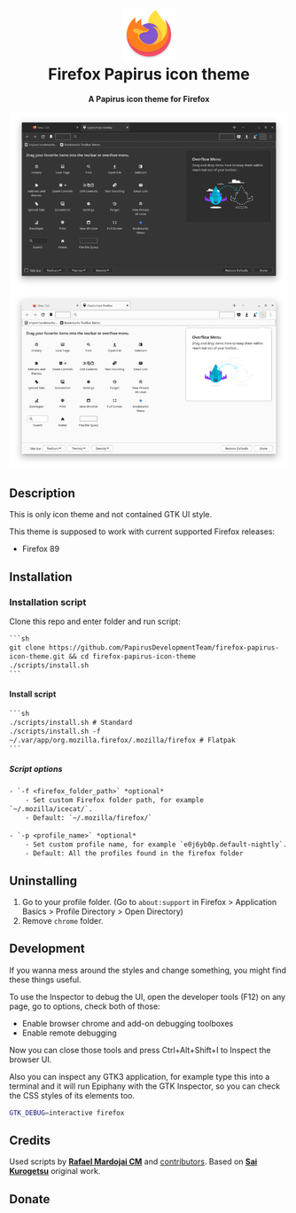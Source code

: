 <h1 align="center">
	<img src="logo.png" alt="Firefox Papirus icon theme" width="96" height="96"/><br>
 Firefox Papirus icon theme
</h1>

<p align="center"><strong>A Papirus icon theme for Firefox</strong></p>

![Preview of the theme](preview.png)

## Description

This is only icon theme and not contained GTK UI style.

This theme is supposed to work with current supported Firefox releases:

- Firefox 89

## Installation

### Installation script
Clone this repo and enter folder and run script:
	
	```sh
	git clone https://github.com/PapirusDevelopmentTeam/firefox-papirus-icon-theme.git && cd firefox-papirus-icon-theme
	./scripts/install.sh
	```

#### Install script
	```sh
	./scripts/install.sh # Standard
	./scripts/install.sh -f ~/.var/app/org.mozilla.firefox/.mozilla/firefox # Flatpak
	```

##### Script options
	- `-f <firefox_folder_path>` *optional*
		- Set custom Firefox folder path, for example `~/.mozilla/icecat/`.
		- Default: `~/.mozilla/firefox/`

	- `-p <profile_name>` *optional*
		- Set custom profile name, for example `e0j6yb0p.default-nightly`.
		- Default: All the profiles found in the firefox folder

## Uninstalling
1. Go to your profile folder. (Go to `about:support` in Firefox > Application Basics > Profile Directory > Open Directory)
2. Remove `chrome` folder.

## Development

If you wanna mess around the styles and change something, you might find these
things useful.

To use the Inspector to debug the UI, open the developer tools (F12) on any
page, go to options, check both of those:

- Enable browser chrome and add-on debugging toolboxes
- Enable remote debugging

Now you can close those tools and press Ctrl+Alt+Shift+I to Inspect the browser
UI.

Also you can inspect any GTK3 application, for example type this into a terminal
and it will run Epiphany with the GTK Inspector, so you can check the CSS styles
of its elements too.

```sh
GTK_DEBUG=interactive firefox
```

## Credits
Used scripts by **[Rafael Mardojai CM](https://github.com/rafaelmardojai)** and [contributors](https://github.com/rafaelmardojai/firefox-gnome-theme/graphs/contributors). Based on **[Sai Kurogetsu](https://github.com/kurogetsusai/firefox-gnome-theme)** original work.

## Donate
